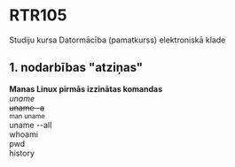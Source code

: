 # RTR105
Studiju kursa Datormācība (pamatkurss) elektroniskā klade

## 1. nodarbības "atziņas"
**Manas Linux pirmās izzinātas komandas**    
*uname*  
~~uname -a~~  
<sub>man uname</sub>  
uname --all  
whoami  
pwd  
history  
